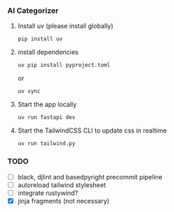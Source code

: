### AI Categorizer

1. Install uv (please install globally)
   ```
   pip install uv
   ```

2. install dependencies
   ```
   uv pip install pyproject.toml
   ```
   or
   ```
   uv sync
   ```

3. Start the app locally
   ```
   uv run fastapi dev
   ```

4. Start the TailwindCSS CLI to update css in realtime
   ```
   uv run tailwind.py
   ```

### TODO

- [ ] black, djlint and basedpyright precommit pipeline
- [ ] autoreload tailwind stylesheet
- [ ] integrate rustywind?
- [x] jinja fragments (not necessary)
